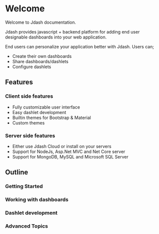 # Welcome

Welcome to Jdash documentation.

Jdash provides javascript + backend platform for adding end user designable dashboards into your web application.

End users can personalize your application better with Jdash. Users can;

* Create their own dashboards
* Share dashboards/dashlets
* Configure dashlets

## Features

### Client side features
* Fully customizable user interface
* Easy dashlet development
* Builtin themes for Bootstrap & Material
* Custom themes


### Server side features
* Either use Jdash Cloud or install on your servers
* Support for NodeJs, Asp.Net MVC and Net Core server
* Support for MongoDB, MySQL and Microsoft SQL Server

## Outline

### Getting Started

### Working with dashboards

### Dashlet development

### Advanced Topics

